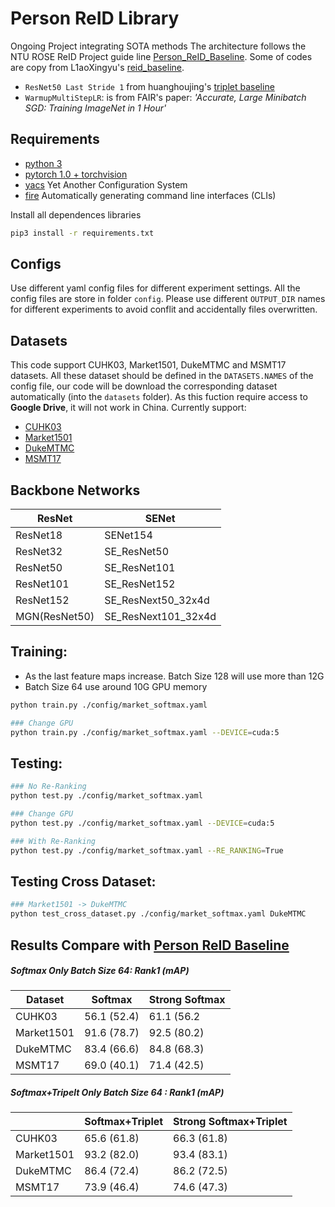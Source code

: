 # Person ReID Library
Ongoing Project integrating SOTA methods
The architecture follows the NTU ROSE ReID Project guide line [Person_ReID_Baseline](https://github.com/LinShanify/Person_ReID_Baseline). Some of codes are copy from L1aoXingyu's [reid_baseline](https://github.com/L1aoXingyu/reid_baseline).

* `ResNet50 Last Stride 1` from huanghoujing's [triplet baseline](https://github.com/huanghoujing/person-reid-triplet-loss-baseline) 
* `WarmupMultiStepLR`: is from FAIR's paper: _'Accurate, Large Minibatch SGD: Training ImageNet in 1 Hour'_


## Requirements
- [python 3](https://www.python.org/downloads/)
- [pytorch 1.0 + torchvision](https://pytorch.org/)
- [yacs](https://github.com/rbgirshick/yacs) Yet Another Configuration System
- [fire](https://github.com/google/python-fire) Automatically generating command line interfaces (CLIs)

Install all dependences libraries
``` bash
pip3 install -r requirements.txt
```

## Configs

Use different yaml config files for different experiment settings. All the config files are store in folder `config`. Please use different `OUTPUT_DIR` names for different experiments to avoid conflit and accidentally files overwritten.


## Datasets
This code support CUHK03, Market1501, DukeMTMC and MSMT17 datasets. All these dataset should be defined in the `DATASETS.NAMES` of the config file, our code will be download the corresponding dataset automatically (into the `datasets` folder). As this fuction require access to __Google Drive__, it will not work in China. 
Currently support:
* [CUHK03](http://www.ee.cuhk.edu.hk/~xgwang/CUHK_identification.html)
* [Market1501](http://www.liangzheng.org/Project/project_reid.html)
* [DukeMTMC](https://github.com/layumi/DukeMTMC-reID_evaluation)
* [MSMT17](https://www.pkuvmc.com/publications/msmt17.html)

## Backbone Networks
| __ResNet__ | __SENet__ |
|-----------|---------------------|
| ResNet18 | SENet154 |
| ResNet32 | SE_ResNet50 |
| ResNet50 | SE_ResNet101 |
| ResNet101 | SE_ResNet152 |
| ResNet152 | SE_ResNext50_32x4d |
| MGN(ResNet50) | SE_ResNext101_32x4d |

## Training:
* As the last feature maps increase. Batch Size 128 will use more than 12G
* Batch Size 64 use around 10G GPU memory
``` bash
python train.py ./config/market_softmax.yaml

### Change GPU
python train.py ./config/market_softmax.yaml --DEVICE=cuda:5
```

## Testing:
``` bash
### No Re-Ranking
python test.py ./config/market_softmax.yaml

### Change GPU
python test.py ./config/market_softmax.yaml --DEVICE=cuda:5

### With Re-Ranking
python test.py ./config/market_softmax.yaml --RE_RANKING=True
```

## Testing Cross Dataset:
``` bash
### Market1501 -> DukeMTMC
python test_cross_dataset.py ./config/market_softmax.yaml DukeMTMC
```

## Results Compare with [Person ReID Baseline](https://github.com/LinShanify/Person_ReID_Baseline)
##### Softmax Only Batch Size 64: Rank1 (mAP)

|Dataset     |    Softmax  |Strong Softmax|
|     ---    |     --      | --           |
| CUHK03     | 56.1 (52.4) | 61.1 (56.2   |
| Market1501 | 91.6 (78.7) | 92.5 (80.2)  |
| DukeMTMC   | 83.4 (66.6) | 84.8 (68.3)  |
| MSMT17     | 69.0 (40.1) | 71.4 (42.5)  |

##### Softmax+Tripelt Only Batch Size 64 : Rank1  (mAP)

|            |Softmax+Triplet| Strong Softmax+Triplet |
|     ---    |     --        | --                     |
| CUHK03     | 65.6 (61.8)   | 66.3 (61.8)            |
| Market1501 | 93.2 (82.0)   | 93.4 (83.1)            |
| DukeMTMC   | 86.4 (72.4)   | 86.2 (72.5)            |
| MSMT17     | 73.9 (46.4)   | 74.6 (47.3)            |

